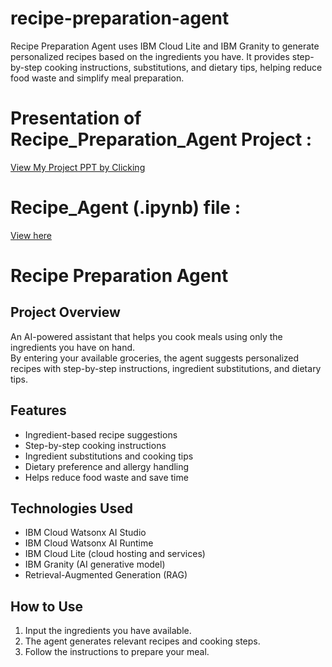 # recipe-preparation-agent
Recipe Preparation Agent uses IBM Cloud Lite and IBM Granity to generate personalized recipes based on the ingredients you have. It provides step-by-step cooking instructions, substitutions, and dietary tips, helping reduce food waste and simplify meal preparation.

# Presentation of Recipe_Preparation_Agent Project :

[View My Project PPT by Clicking](./Recipe_Preparation_Agent.pptx) 

# Recipe_Agent (.ipynb) file :
[View here](./Recipe_Agent.ipynb)

# Recipe Preparation Agent

## Project Overview  
An AI-powered assistant that helps you cook meals using only the ingredients you have on hand.  
By entering your available groceries, the agent suggests personalized recipes with step-by-step instructions, ingredient substitutions, and dietary tips.

## Features  
- Ingredient-based recipe suggestions  
- Step-by-step cooking instructions  
- Ingredient substitutions and cooking tips  
- Dietary preference and allergy handling  
- Helps reduce food waste and save time

## Technologies Used 
- IBM Cloud Watsonx AI Studio
- IBM Cloud Watsonx AI Runtime
- IBM Cloud Lite (cloud hosting and services)  
- IBM Granity (AI generative model)  
- Retrieval-Augmented Generation (RAG)

## How to Use  
1. Input the ingredients you have available.  
2. The agent generates relevant recipes and cooking steps.  
3. Follow the instructions to prepare your meal.


